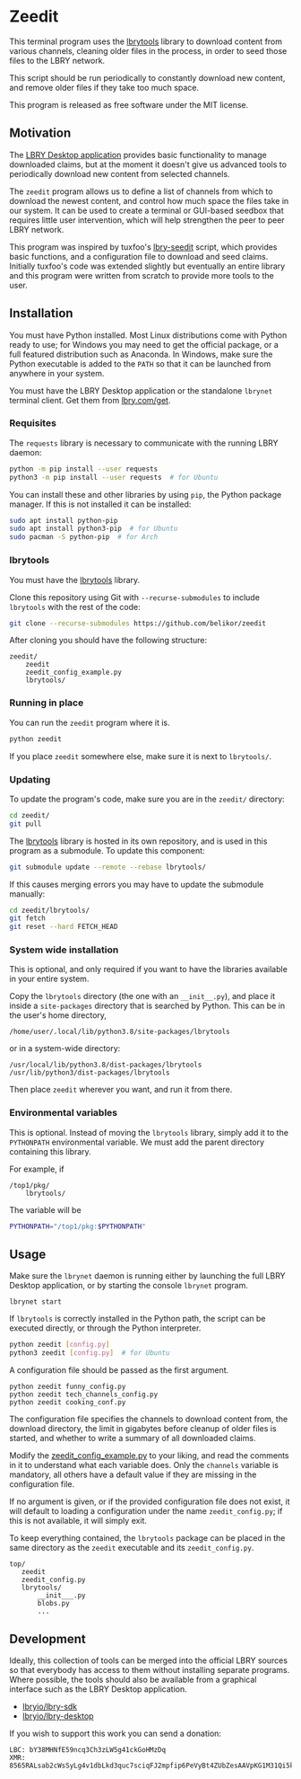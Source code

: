 # Zeedit

This terminal program uses the [lbrytools](https://github.com/belikor/lbrytools) library
to download content from various channels, cleaning older files in the process,
in order to seed those files to the LBRY network.

This script should be run periodically to constantly download new content,
and remove older files if they take too much space.

This program is released as free software under the MIT license.

## Motivation

The [LBRY Desktop application](https://github.com/lbryio/lbry-desktop)
provides basic functionality to manage downloaded claims, but at the moment
it doesn't give us advanced tools to periodically download new content
from selected channels.

The `zeedit` program allows us to define a list of channels
from which to download the newest content,
and control how much space the files take in our system.
It can be used to create a terminal or GUI-based seedbox
that requires little user intervention,
which will help strengthen the peer to peer LBRY network.

This program was inspired by tuxfoo's [lbry-seedit](https://github.com/tuxfoo/lbry-seedit) script,
which provides basic functions, and a configuration file to download and seed
claims. Initially tuxfoo's code was extended slightly but eventually an entire
library and this program were written from scratch to provide
more tools to the user.

## Installation

You must have Python installed. Most Linux distributions come with Python
ready to use; for Windows you may need to get the official package,
or a full featured distribution such as Anaconda.
In Windows, make sure the Python executable is added to the `PATH`
so that it can be launched from anywhere in your system.

You must have the LBRY Desktop application
or the standalone `lbrynet` terminal client.
Get them from [lbry.com/get](https://lbry.com/get).

### Requisites

The `requests` library is necessary to communicate
with the running LBRY daemon:
```sh
python -m pip install --user requests
python3 -m pip install --user requests  # for Ubuntu
```

You can install these and other libraries by using `pip`,
the Python package manager. If this is not installed it can be installed:
```sh
sudo apt install python-pip
sudo apt install python3-pip  # for Ubuntu
sudo pacman -S python-pip  # for Arch
```

### lbrytools

You must have the [lbrytools](https://github.com/belikor/lbrytools)
library.

Clone this repository using Git with `--recurse-submodules`
to include `lbrytools` with the rest of the code:
```sh
git clone --recurse-submodules https://github.com/belikor/zeedit
```

After cloning you should have the following structure:
```
zeedit/
    zeedit
    zeedit_config_example.py
    lbrytools/
```

### Running in place

You can run the `zeedit` program where it is.
```sh
python zeedit
```

If you place `zeedit` somewhere else, make sure it is next to `lbrytools/`.

### Updating

To update the program's code, make sure you are in the `zeedit/` directory:
```sh
cd zeedit/
git pull
```

The [lbrytools](https://github.com/belikor/lbrytools) library
is hosted in its own repository,
and is used in this program as a submodule.
To update this component:
```sh
git submodule update --remote --rebase lbrytools/
```

If this causes merging errors you may have to update the submodule manually:
```sh
cd zeedit/lbrytools/
git fetch
git reset --hard FETCH_HEAD
```

### System wide installation

This is optional, and only required if you want to have the libraries
available in your entire system.

Copy the `lbrytools` directory (the one with an `__init__.py`),
and place it inside a `site-packages` directory that is searched by Python.
This can be in the user's home directory,
```
/home/user/.local/lib/python3.8/site-packages/lbrytools
```

or in a system-wide directory:
```
/usr/local/lib/python3.8/dist-packages/lbrytools
/usr/lib/python3/dist-packages/lbrytools
```

Then place `zeedit` wherever you want, and run it from there.

### Environmental variables

This is optional. Instead of moving the `lbrytools` library,
simply add it to the `PYTHONPATH` environmental variable.
We must add the parent directory containing this library.

For example, if
```
/top1/pkg/
    lbrytools/
```

The variable will be
```sh
PYTHONPATH="/top1/pkg:$PYTHONPATH"
```

## Usage

Make sure the `lbrynet` daemon is running either by launching
the full LBRY Desktop application, or by starting the console `lbrynet`
program.
```
lbrynet start
```

If `lbrytools` is correctly installed in the Python path, the script can be
executed directly, or through the Python interpreter.
```sh
python zeedit [config.py]
python3 zeedit [config.py]  # for Ubuntu
```

A configuration file should be passed as the first argument.
```
python zeedit funny_config.py
python zeedit tech_channels_config.py
python zeedit cooking_conf.py
```

The configuration file specifies the channels to download content from,
the download directory, the limit in gigabytes before cleanup of older files
is started, and whether to write a summary of all downloaded claims.

Modify the [zeedit_config_example.py](./zeedit_config_example.py)
to your liking, and read the comments in it to understand what each variable
does. Only the `channels` variable is mandatory, all others have a default
value if they are missing in the configuration file.

If no argument is given, or if the provided configuration file does not exist,
it will default to loading a configuration under the name `zeedit_config.py`;
if this is not available, it will simply exit.

To keep everything contained, the `lbrytools` package can be placed
in the same directory as the `zeedit` executable and its `zeedit_config.py`.
```
top/
   zeedit
   zeedit_config.py
   lbrytools/
       __init___.py
       blobs.py
       ...
```

## Development

Ideally, this collection of tools can be merged into the official
LBRY sources so that everybody has access to them without installing separate
programs.
Where possible, the tools should also be available from a graphical
interface such as the LBRY Desktop application.
* [lbryio/lbry-sdk](https://github.com/lbryio/lbry-sdk)
* [lbryio/lbry-desktop](https://github.com/lbryio/lbry-desktop)

If you wish to support this work you can send a donation:
```
LBC: bY38MHNfE59ncq3Ch3zLW5g41ckGoHMzDq
XMR: 8565RALsab2cWsSyLg4v1dbLkd3quc7sciqFJ2mpfip6PeVyBt4ZUbZesAAVpKG1M31Qi5k9mpDSGSDpb3fK5hKYSUs8Zff
```

